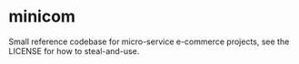 # minicom

Small reference codebase for micro-service e-commerce projects, see the LICENSE for how to steal-and-use.